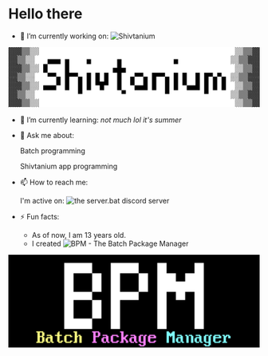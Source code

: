 # Hello there
- 🔭 I’m currently working on: ![Shivtanium](https://github.com/Shivter14/Shivtanium)
  
![Shivtanium Logo](https://raw.githubusercontent.com/Shivter14/Shivtanium/main/Shivtanium.png)
- 🌱 I’m currently learning: *not much lol it's summer*
- 💬 Ask me about:

  Batch programming

  Shivtanium app programming

- 📫 How to reach me:

  I'm active on: ![the server.bat discord server](https://discord.gg/cQNj5C3wtS)

- ⚡ Fun facts:
  - As of now, I am 13 years old.
  - I created ![BPM - The Batch Package Manager](https://github.com/Shivter14/BPM)

![BPM logo](https://github.com/Shivter14/BPM/blob/main/BPM.png)
<!--
**Shivter14/Shivter14** is a ✨ _special_ ✨ repository because its `README.md` (this file) appears on your GitHub profile.

Here are some ideas to get you started:

- 🔭 I’m currently working on ...
- 🌱 I’m currently learning ...
- 👯 I’m looking to collaborate on ...
- 🤔 I’m looking for help with ...
- 💬 Ask me about ...
- 📫 How to reach me: ...
- 😄 Pronouns: ...
- ⚡ Fun fact: ...
-->
